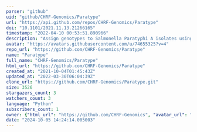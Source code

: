 ```yaml
---
parser: "github"
uid: "github/CHRF-Genomics/Paratype"
url: "https://api.github.com/repos/CHRF-Genomics/Paratype"
doi: "10.1101/2021.11.13.21266165"
timestamp: "2022-04-10 00:53:51.890966"
description: "Assign genotypes to Salmonella Paratyphi A isolates using their whole-genome data."
avatar: "https://avatars.githubusercontent.com/u/74655325?v=4"
repo_url: "https://github.com/CHRF-Genomics/Paratype"
name: "Paratype"
full_name: "CHRF-Genomics/Paratype"
html_url: "https://github.com/CHRF-Genomics/Paratype"
created_at: "2021-10-04T01:45:43Z"
updated_at: "2022-03-30T06:04:39Z"
clone_url: "https://github.com/CHRF-Genomics/Paratype.git"
size: 3526
stargazers_count: 3
watchers_count: 3
language: "Python"
subscribers_count: 1
owner: {"html_url": "https://github.com/CHRF-Genomics", "avatar_url": "https://avatars.githubusercontent.com/u/74655325?v=4", "login": "CHRF-Genomics", "type": "Organization"}
date: "2024-10-05 14:24:14.005003"
---
```

